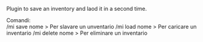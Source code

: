 Plugin to save an inventory and laod it in a second time.

Comandi:\
/mi save nome > Per slavare un unventario 
/mi load nome > Per caricare un inventario
/mi delete nome > Per eliminare un inventario